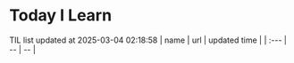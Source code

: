 # Today I Learn 
TIL list updated at 2025-03-04 02:18:58
| name | url | updated time |
| :--- | -- | -- |
